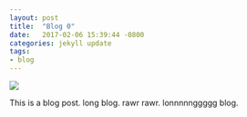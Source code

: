 ```yaml
---
layout: post
title:  "Blog 0"
date:   2017-02-06 15:39:44 -0800
categories: jekyll update
tags:
- blog
---
```

<img src="BASE/assets/temp_card.png" >

This is a blog post.
long blog.
rawr rawr.
lonnnnnggggg blog.
